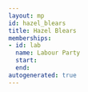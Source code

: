 ```yaml
---
layout: mp
id: hazel_blears
title: Hazel Blears
memberships:
- id: lab
  name: Labour Party
  start: 
  end: 
autogenerated: true
---
```

